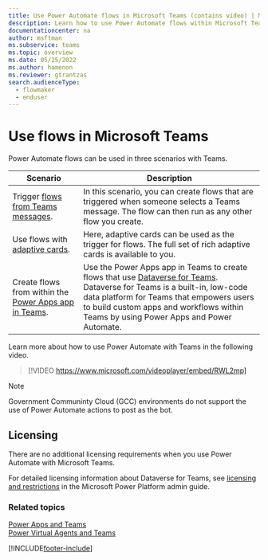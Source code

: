 ```yaml
---
title: Use Power Automate flows in Microsoft Teams (contains video) | Microsoft Docs
description: Learn how to use Power Automate flows within Microsoft Teams.
documentationcenter: na
author: msftman
ms.subservice: teams
ms.topic: overview
ms.date: 05/25/2022
ms.author: hamenon
ms.reviewer: gtrantzas
search.audienceType: 
  - flowmaker
  - enduser
---
```


# Use flows in Microsoft Teams

Power Automate flows can be used in three scenarios with Teams.

Scenario|Description
--------|-------
Trigger [flows from Teams messages](../trigger-flow-teams-message.md).| In this scenario, you can create flows that are triggered when someone selects a Teams message. The flow can then run as any other flow you create.
Use flows with [adaptive cards](../create-adaptive-cards.md).| Here, adaptive cards can be used as the trigger for flows. The full set of rich adaptive cards is available to you.
Create flows from within the [Power Apps app in Teams](./create-flows-power-apps-app.md).|Use the Power Apps app in Teams to create flows that use [Dataverse for Teams](/power-apps/teams/overview-data-platform). Dataverse for Teams is a built-in, low-code data platform for Teams that empowers users to build custom apps and workflows within Teams by using Power Apps and Power Automate.

Learn more about how to use Power Automate with Teams in the following video.

> [!VIDEO https://www.microsoft.com/videoplayer/embed/RWL2mp]

>[!NOTE]
>Government Communinty Cloud (GCC) environments do not support the use of Power Automate actions to post as the bot.

## Licensing

There are no additional licensing requirements when you use Power Automate with Microsoft Teams.

For detailed licensing information about Dataverse for Teams, see [licensing and restrictions](/power-platform/admin/about-teams-environment?branch=teams-preview#licensing-and-restrictions) in the Microsoft Power Platform admin guide.

### Related topics

[Power Apps and Teams](/powerapps/teams/overview)<br/>
[Power Virtual Agents and Teams]( https://aka.ms/pva-teams-docs)


[!INCLUDE[footer-include](../includes/footer-banner.md)]
